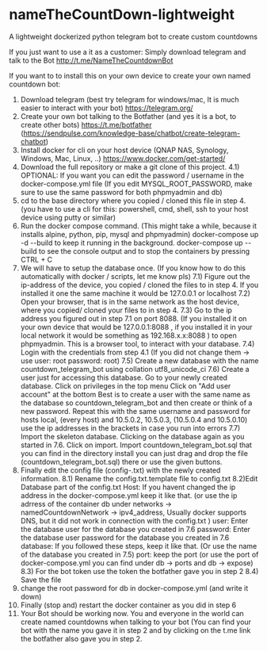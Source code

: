 # nameTheCountDown-lightweight
A lightweight dockerized python telegram bot to create custom countdowns

If you just want to use a it as a customer: Simply download telegram and talk to the Bot http://t.me/NameTheCountdownBot 


If you want to to install this on your own device to create your own named countdown bot:

1) Download telegram (best try telegram for windows/mac, It is much easier to interact with your bot) https://telegram.org/
2) Create your own bot talking to the Botfather (and yes it is a bot, to create other bots) https://t.me/botfather (https://sendpulse.com/knowledge-base/chatbot/create-telegram-chatbot)
3) Install docker for cli on your host device (QNAP NAS, Synology, Windows, Mac, Linux, ..) https://www.docker.com/get-started/
4) Download the full repository or make a git clone of this project.
4.1) OPTIONAL: If you want you can edit the password / username in the docker-compose.yml file (If you edit MYSQL_ROOT_PASSWORD, make sure to use the same password for both phpmyadmin and db)
5) cd to the base directory where you copied / cloned this file in step 4. (you have to use a cli for this: powershell, cmd, shell, ssh to your host device using putty or similar)
6) Run the docker compose command. (This might take a while, because it installs alpine, python, pip, mysql and phpmyadmin)
    docker-compose up -d --build 
        to keep it running in the background. 
    docker-compose up --build 
        to see the console output and to stop the containers by pressing CTRL + C
7) We will have to setup the database once. (If you know how to do this automatically with docker / scripts, let me know pls) 
7.1) Figure out the ip-address of the device, you copied / cloned the files to in step 4. If you installed it one the same machine it would be 127.0.0.1 or localhost
7.2) Open your browser, that is in the same network as the host device, where you copied/ cloned your files to in step 4.
7.3) Go to the ip address you figured out in step 7.1 on port 8088. (If you installed it on your own device that would be 127.0.0.1:8088 , if you installed it in your local network it would be something as 192.168.x.x:8088 ) to open phpmyadmin. This is a browser tool, to interact with your database.
7.4) Login with the credentials from step 4.1 (If you did not change them -> use user: root  password: root)
7.5) Create a new database with the name countdown_telegram_bot using collation utf8_unicode_ci
7.6) Create a user just for accessing this database.
    Go to your newly created database.
    Click on privileges in the top menu
    Click on "Add user account" at the bottom
    Best is to create a user with the same name as the database so countdown_telegram_bot and then create or think of a new password.
    Repeat this with the same username and password for hosts local, (every host) and 10.5.0.2, 10.5.0.3, (10.5.0.4 and 10.5.0.10) use the ip addresses in the brackets in case you run into errors
7.7) Import the skeleton database.
    Clicking on the database again as you started in 7.6.
    Click on import.
    Import countdown_telegram_bot.sql that you can find in the directory install
        you can just drag and drop the file (countdown_telegram_bot.sql) there or use the given buttons.
8) Finally edit the config file (config-.txt) with the newly created information.
8.1) Rename the config.txt.template file to config.txt
8.2)Edit Database  part of the config.txt
    Host: If you havent changed the ip address in the docker-compose.yml keep it like that. (or use the ip adrress of the container db under networks -> namedCountdownNetwork -> ipv4_address, Usually docker supports DNS, but it did not work in connection with the config.txt )
    user: Enter the database user for the database you created in 7.6
    password: Enter the database user password for the database you created in 7.6
    database: If you followed these steps, keep it like that. (Or use the name of the database you created in 7.5)
    port: keep the port (or use the port of docker-compose.yml you can find under db -> ports and db -> expose)
8.3) For the bot token use the token the botfather gave you in step 2
8.4) Save the file
9) change the root password for db in docker-compose.yml (and write it down) 
10) Finally (stop and) restart the docker container as you did in step 6
11) Your Bot should be working now. You and everyone in the world can create named countdowns when talking to your bot (You can find your bot with the name you gave it in step 2 and by clicking on the t.me link the botfather also gave you in step 2.
    
